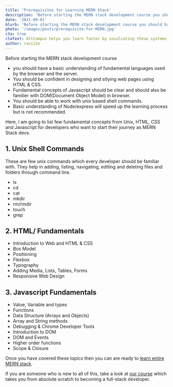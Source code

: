 ```yaml
---
title: 'Prerequisites for Learning MERN Stack'
description: 'Before starting the MERN stack development course you should have a basic understanding of fundamental languages used by the browser and the server. You must be familier with basics of HTML, CSS and Javascript.'
date: '2021-09-01'
blurb: 'Before starting the MERN stack development course you should have a basic understanding of fundamental languages used by the browser and the server. You must be familier with basics of HTML, CSS and Javascript.'
photo: '/images/posts/prerequisite-for-MERN.jpg'
cta: true
ctaText: AltCampus helps you learn faster by inculcating these systems as part of the learning model. 🙌
author: ravi11o
---
```


Before starting the MERN stack development course

- you should have a basic understanding of fundamental languages used by the browser and the server.
- You should be confident in designing and stlying web pages using HTML & CSS.
- Fundamental concepts of Javascript should be clear and should also be familier with DOM(Document Object Model) in browser.
- You should be able to work with unix based shell commands.
- Basic understanding of Node/express will speed up the learning process but is not recommended.

Here, I am going to list few fundamental concepts from Unix, HTML, CSS and Javascript for developers who want to start their journey as MERN Stack devs.

## 1. Unix Shell Commands

These are few unix commands which every developer should be familiar with. They help in adding, listing, navigating, editing and deleting files and folders through command line.

- ls
- cd
- cat
- mkdir
- rm/rmdir
- touch
- grep

## 2. HTML/ Fundamentals

- Introduction to Web and HTML & CSS
- Box Model
- Positioning
- Flexbox
- Typography
- Adding Media, Lists, Tables, Forms
- Responsive Web Design

## 3. Javascript Fundamentals

- Value, Variable and types
- Functions
- Data Structure (Arrays and Objects)
- Array and String methods
- Debugging & Chrome Developer Tools
- Introduction to DOM
- DOM and Events
- Higher order functions
- Scope & Closure

Once you have covered these topics then you can are ready to [learn entire MERN stack](https://altcampus.school/posts/the-complete-roadmap-to-learn-full-stack-web-development-using-the-MERN-stack).

If you are someone who is new to all of this, take a look at [our course](https://altcampus.school) which takes you from absolute scratch to becoming a full-stack developer.
